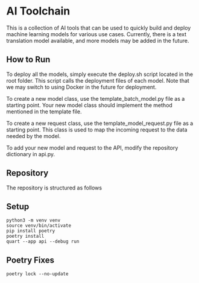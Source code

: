 # AI Toolchain
This is a collection of AI tools that can be used to quickly build and deploy machine learning models for various use cases. Currently, there is a text translation model available, and more models may be added in the future.

## How to Run
To deploy all the models, simply execute the deploy.sh script located in the root folder. This script calls the deployment files of each model. Note that we may switch to using Docker in the future for deployment.

To create a new model class, use the template_batch_model.py file as a starting point. Your new model class should implement the method mentioned in the template file.

To create a new request class, use the template_model_request.py file as a starting point. This class is used to map the incoming request to the data needed by the model.

To add your new model and request to the API, modify the repository dictionary in api.py.

## Repository
The repository is structured as follows

## Setup
```shell
python3 -m venv venv
source venv/bin/activate
pip install poetry
poetry install
quart --app api --debug run
```

## Poetry Fixes

```shell
poetry lock --no-update
```